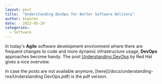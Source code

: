 ```yaml
---
layout: post
title:  "Understanding DevOps for Better Software Delivery"
author: Alperen
date:   2022-05-10
categories:
  - Software
---
```


In today's **Agile** software development environment where there are frequent changes to code and more dynamic infrastructure usage, **DevOps** approaches become handy. The post [Understanding DevOps](https://www.redhat.com/en/topics/devops) by Red Hat gives a nice overview. 


In case the posts are not available anymore, [here](/docs/understanding-ros/Understanding DevOps.pdf) is the pdf version.
